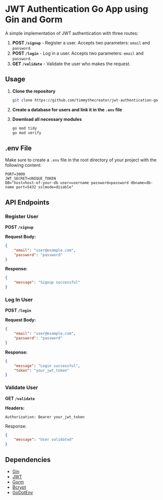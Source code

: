 # JWT Authentication Go App using Gin and Gorm

A simple implementation of JWT authentication with three routes:

1. **POST `/signup`** - Register a user. Accepts two parameters: `email` and `password`.
2. **POST `/login`** - Log in a user. Accepts two parameters: `email` and `password`.
3. **GET `/validate`** - Validate the user who makes the request.

## Usage

1. **Clone the repository**
    ```sh
    git clone https://github.com/timmythecreator/jwt-authentication-go
    ```

2. **Create a database for users and link it in the `.env` file**

3. **Download all necessary modules**
    ```sh
    go mod tidy
    go mod verify
    ```

## .env File

Make sure to create a `.env` file in the root directory of your project with the following content:

```env
PORT=3000
JWT_SECRET=UNIQUE_TOKEN
DB="host=host-of-your-db user=username password=password dbname=db-name port=5432 sslmode=disable"
```

## API Endpoints
### Register User
**POST `/signup`**

**Request Body:**
```json
{
    "email": "user@example.com",
    "password": "password"
}
```

**Response:**
```json
{
    "message": "Signup successful"
}
```

### Log In User
**POST `/login`**

**Request Body:**
```json
{
    "email": "user@example.com",
    "password": "password"
}
```

**Response:**
```json
{
    "message": "Login successful",
    "token": "your_jwt_token"
}
```

### Validate User
**GET `/validate`**

**Headers:**

```http
Authorization: Bearer your_jwt_token
```

Response:
```json
{
    "message": "User validated"
}
```

## Dependencies
* [Gin](https://gin-gonic.com/)
* [JWT](https://github.com/golang-jwt/jwt)
* [Gorm](https://gorm.io/)
* [Bcrypt](https://pkg.go.dev/golang.org/x/crypto/bcrypt)
* [GoDotEnv](https://github.com/joho/godotenv)